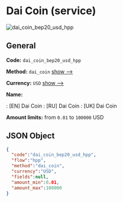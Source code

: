 
# Dai Coin (service) 
![dai_coin_bep20_usd_hpp](https://static.openfintech.io/payment_methods/dai_coin_bep20_usd_hpp/logo.svg?w=400&c=v0.59.26#w200)  

## General 
 
**Code:** `dai_coin_bep20_usd_hpp` 
 
**Method:** `dai_coin` 
 [show -->](/payment-methods/dai_coin/) 
 
**Currency:** `USD` [show -->](/currencies/USD/) 
 
**Name:** 
 
:	[EN] Dai Coin 
:	[RU] Dai Coin 
:	[UK] Dai Coin 
 
**Amount limits:** from `0.01` to `100000` USD 

## JSON Object 

```json
{
  "code":"dai_coin_bep20_usd_hpp",
  "flow":"hpp",
  "method":"dai_coin",
  "currency":"USD",
  "fields":null,
  "amount_min":0.01,
  "amount_max":100000
}
```  
